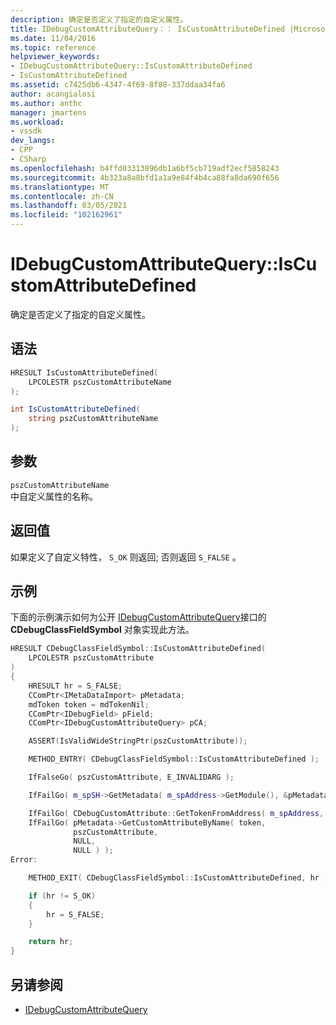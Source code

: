 ```yaml
---
description: 确定是否定义了指定的自定义属性。
title: IDebugCustomAttributeQuery：： IsCustomAttributeDefined |Microsoft Docs
ms.date: 11/04/2016
ms.topic: reference
helpviewer_keywords:
- IDebugCustomAttributeQuery::IsCustomAttributeDefined
- IsCustomAttributeDefined
ms.assetid: c7425db6-4347-4f69-8f88-337ddaa34fa6
author: acangialosi
ms.author: anthc
manager: jmartens
ms.workload:
- vssdk
dev_langs:
- CPP
- CSharp
ms.openlocfilehash: b4ffd03313896db1a6bf5cb719adf2ecf5858243
ms.sourcegitcommit: 4b323a8a8bfd1a1a9e84f4b4ca88fa8da690f656
ms.translationtype: MT
ms.contentlocale: zh-CN
ms.lasthandoff: 03/05/2021
ms.locfileid: "102162961"
---
```

# <a name="idebugcustomattributequeryiscustomattributedefined"></a>IDebugCustomAttributeQuery::IsCustomAttributeDefined
确定是否定义了指定的自定义属性。

## <a name="syntax"></a>语法

```cpp
HRESULT IsCustomAttributeDefined(
    LPCOLESTR pszCustomAttributeName
);
```

```csharp
int IsCustomAttributeDefined(
    string pszCustomAttributeName
);
```

## <a name="parameters"></a>参数
`pszCustomAttributeName`\
中自定义属性的名称。

## <a name="return-value"></a>返回值
如果定义了自定义特性， `S_OK` 则返回; 否则返回 `S_FALSE` 。

## <a name="example"></a>示例
下面的示例演示如何为公开 [IDebugCustomAttributeQuery](../../../extensibility/debugger/reference/idebugcustomattributequery.md)接口的 **CDebugClassFieldSymbol** 对象实现此方法。

```cpp
HRESULT CDebugClassFieldSymbol::IsCustomAttributeDefined(
    LPCOLESTR pszCustomAttribute
)
{
    HRESULT hr = S_FALSE;
    CComPtr<IMetaDataImport> pMetadata;
    mdToken token = mdTokenNil;
    CComPtr<IDebugField> pField;
    CComPtr<IDebugCustomAttributeQuery> pCA;

    ASSERT(IsValidWideStringPtr(pszCustomAttribute));

    METHOD_ENTRY( CDebugClassFieldSymbol::IsCustomAttributeDefined );

    IfFalseGo( pszCustomAttribute, E_INVALIDARG );

    IfFailGo( m_spSH->GetMetadata( m_spAddress->GetModule(), &pMetadata ) );

    IfFailGo( CDebugCustomAttribute::GetTokenFromAddress( m_spAddress, &token) );
    IfFailGo( pMetadata->GetCustomAttributeByName( token,
              pszCustomAttribute,
              NULL,
              NULL ) );
Error:

    METHOD_EXIT( CDebugClassFieldSymbol::IsCustomAttributeDefined, hr );

    if (hr != S_OK)
    {
        hr = S_FALSE;
    }

    return hr;
}
```

## <a name="see-also"></a>另请参阅
- [IDebugCustomAttributeQuery](../../../extensibility/debugger/reference/idebugcustomattributequery.md)
